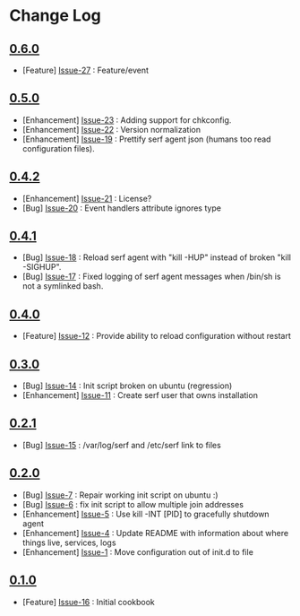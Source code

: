 Change Log
==========

[0.6.0](https://github.com/bbaugher/serf/issues?milestone=9&state=closed)
-------------------------------------------------------------------------

  * [Feature] [Issue-27](https://github.com/bbaugher/serf/issues/27) : Feature/event

[0.5.0](https://github.com/bbaugher/serf/issues?milestone=7&state=closed)
-------------------------------------------------------------------------

  * [Enhancement] [Issue-23](https://github.com/bbaugher/serf/issues/23) : Adding support for chkconfig.
  * [Enhancement] [Issue-22](https://github.com/bbaugher/serf/issues/22) : Version normalization
  * [Enhancement] [Issue-19](https://github.com/bbaugher/serf/issues/19) : Prettify serf agent json (humans too read configuration files).

[0.4.2](https://github.com/bbaugher/serf/issues?milestone=8&state=closed)
-------------------------------------------------------------------------

  * [Enhancement] [Issue-21](https://github.com/bbaugher/serf/issues/21) : License?
  * [Bug] [Issue-20](https://github.com/bbaugher/serf/issues/20) : Event handlers attribute ignores type

[0.4.1](https://github.com/bbaugher/serf/issues?milestone=6&state=closed)
-------------------------------------------------------------------------

  * [Bug] [Issue-18](https://github.com/bbaugher/serf/issues/18) : Reload serf agent with "kill -HUP" instead of broken "kill -SIGHUP".
  * [Bug] [Issue-17](https://github.com/bbaugher/serf/issues/17) : Fixed logging of serf agent messages when /bin/sh is not a symlinked bash.

[0.4.0](https://github.com/bbaugher/serf/issues?milestone=3&state=closed)
-------------------------------------------------------------------------

  * [Feature] [Issue-12](https://github.com/bbaugher/serf/issues/12) : Provide ability to reload configuration without restart

[0.3.0](https://github.com/bbaugher/serf/issues?milestone=2&state=closed)
-------------------------------------------------------------------------

  * [Bug] [Issue-14](https://github.com/bbaugher/serf/issues/14) : Init script broken on ubuntu (regression)
  * [Enhancement] [Issue-11](https://github.com/bbaugher/serf/issues/11) : Create serf user that owns installation

[0.2.1](https://github.com/bbaugher/serf/issues?milestone=4&state=closed)
-------------------------------------------------------------------------

  * [Bug] [Issue-15](https://github.com/bbaugher/serf/issues/15) : /var/log/serf and /etc/serf link to files

[0.2.0](https://github.com/bbaugher/serf/issues?milestone=1&state=closed)
-------------------------------------------------------------------------

  * [Bug] [Issue-7](https://github.com/bbaugher/serf/issues/7) : Repair working init script on ubuntu :)
  * [Bug] [Issue-6](https://github.com/bbaugher/serf/issues/6) : fix init script to allow multiple join addresses
  * [Enhancement] [Issue-5](https://github.com/bbaugher/serf/issues/5) : Use kill -INT [PID] to gracefully shutdown agent
  * [Enhancement] [Issue-4](https://github.com/bbaugher/serf/issues/4) : Update README with information about where things live, services, logs
  * [Enhancement] [Issue-1](https://github.com/bbaugher/serf/issues/1) : Move configuration out of init.d to file

[0.1.0](https://github.com/bbaugher/serf/issues?milestone=5&state=closed)
-------------------------------------------------------------------------

  * [Feature] [Issue-16](https://github.com/bbaugher/serf/issues/16) : Initial cookbook
